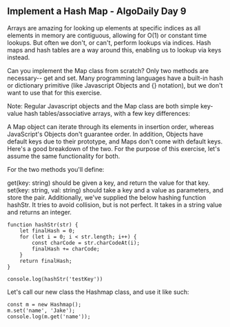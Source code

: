 ## Implement a Hash Map - AlgoDaily Day 9

Arrays are amazing for looking up elements at specific indices as all elements in memory are contiguous, allowing for O(1) or constant time lookups. But often we don't, or can't, perform lookups via indices. Hash maps and hash tables are a way around this, enabling us to lookup via keys instead.

Can you implement the Map class from scratch? Only two methods are necessary-- get and set. Many programming languages have a built-in hash or dictionary primitive (like Javascript Objects and {} notation), but we don't want to use that for this exercise.

Note: Regular Javascript objects and the Map class are both simple key-value hash tables/associative arrays, with a few key differences:

A Map object can iterate through its elements in insertion order, whereas JavaScript's Objects don't guarantee order. In addition, Objects have default keys due to their prototype, and Maps don't come with default keys. Here's a good breakdown of the two. For the purpose of this exercise, let's assume the same functionality for both.

For the two methods you'll define:

get(key: string) should be given a key, and return the value for that key.
set(key: string, val: string) should take a key and a value as parameters, and store the pair.
Additionally, we've supplied the below hashing function hashStr. It tries to avoid collision, but is not perfect. It takes in a string value and returns an integer.

```
function hashStr(str) {
    let finalHash = 0;
    for (let i = 0; i < str.length; i++) {
        const charCode = str.charCodeAt(i);
        finalHash += charCode;
    }
    return finalHash;
}

console.log(hashStr('testKey'))
```

Let's call our new class the Hashmap class, and use it like such:

```
const m = new Hashmap();
m.set('name', 'Jake');
console.log(m.get('name'));
```
